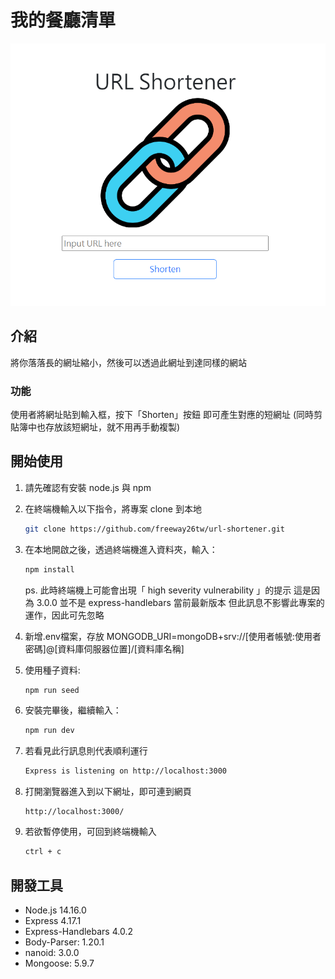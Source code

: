# 我的餐廳清單

![URL Shortener](./public/images/snapshot.png)

## 介紹

將你落落長的網址縮小，然後可以透過此網址到達同樣的網站

### 功能

使用者將網址貼到輸入框，按下「Shorten」按鈕
即可產生對應的短網址
(同時剪貼簿中也存放該短網址，就不用再手動複製)

## 開始使用

1. 請先確認有安裝 node.js 與 npm
2. 在終端機輸入以下指令，將專案 clone 到本地
   ```bash
   git clone https://github.com/freeway26tw/url-shortener.git
   ```
   
3. 在本地開啟之後，透過終端機進入資料夾，輸入：

   ```bash
   npm install
   ```

   ps. 此時終端機上可能會出現「​​ high severity vulnerability 」的提示
   這是因為 3.0.0 並不是 express-handlebars 當前最新版本
   但此訊息不影響此專案的運作，因此可先忽略

4. 新增.env檔案，存放 MONGODB_URI=mongoDB+srv://[使用者帳號:使用者密碼]@[資料庫伺服器位置]/[資料庫名稱]

5. 使用種子資料:
   ```bash
   npm run seed
   ```

6. 安裝完畢後，繼續輸入：

   ```bash
   npm run dev
   ```

7. 若看見此行訊息則代表順利運行

   ```bash
   Express is listening on http://localhost:3000
   ```

8. 打開瀏覽器進入到以下網址，即可連到網頁
   ```
   http://localhost:3000/
   ```


9. 若欲暫停使用，可回到終端機輸入

   ```bash
   ctrl + c
   ```

## 開發工具

- Node.js 14.16.0
- Express 4.17.1
- Express-Handlebars 4.0.2
- Body-Parser: 1.20.1
- nanoid: 3.0.0
- Mongoose: 5.9.7